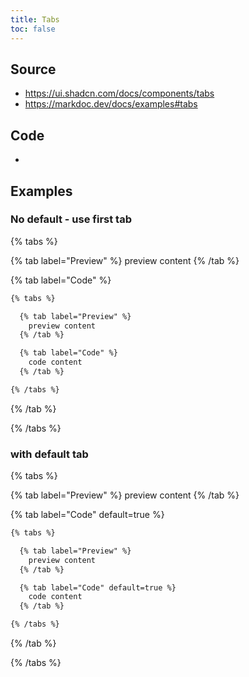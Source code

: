 ```yaml
---
title: Tabs
toc: false
---
```


## Source

* <https://ui.shadcn.com/docs/components/tabs>
* <https://markdoc.dev/docs/examples#tabs>

## Code

*

## Examples

### No default - use first tab

{% tabs %}

{% tab label="Preview" %}
preview content
{% /tab %}

{% tab label="Code" %}
```md
{% tabs %}

  {% tab label="Preview" %}
    preview content
  {% /tab %}

  {% tab label="Code" %}
    code content
  {% /tab %}

{% /tabs %}
```
{% /tab %}

{% /tabs %}

### with default tab

{% tabs %}

{% tab label="Preview" %}
  preview content
{% /tab %}

{% tab label="Code" default=true %}
```md
{% tabs %}

  {% tab label="Preview" %}
    preview content
  {% /tab %}

  {% tab label="Code" default=true %}
    code content
  {% /tab %}

{% /tabs %}
```
{% /tab %}

{% /tabs %}
